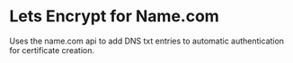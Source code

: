 # Lets Encrypt for Name.com

Uses the name.com api to add DNS txt entries to automatic authentication for certificate creation.
